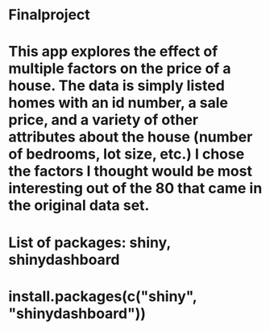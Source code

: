 # Finalproject
# This app explores the effect of multiple factors on the price of a house. The data is simply listed homes with an id number, a sale price, and a variety of other attributes about the house (number of bedrooms, lot size, etc.) I chose the factors I thought would be most interesting out of the 80 that came in the original data set. 
# List of packages: shiny, shinydashboard
# install.packages(c("shiny", "shinydashboard"))
# 